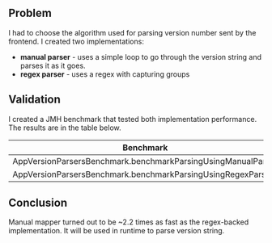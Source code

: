## Problem

I had to choose the algorithm used for parsing version number sent
by the frontend. I created two implementations:

- **manual parser** - uses a simple loop to go through the version string and parses it as it goes.
- **regex parser** - uses a regex with capturing groups

## Validation

I created a JMH benchmark that tested both implementation performance. The results are in the table below.

| Benchmark                                                    | Mode | Cnt | Score | Error | Units |
|--------------------------------------------------------------|------|-----|-------|-------|-------|
| AppVersionParsersBenchmark.benchmarkParsingUsingManualParser | avgt | 5   | 0.149 | 0.001 | us/op |
| AppVersionParsersBenchmark.benchmarkParsingUsingRegexParser  | avgt | 5   | 0.328 | 0.004 | us/op |

## Conclusion

Manual mapper turned out to be ~2.2 times as fast as the regex-backed implementation. It will be used in runtime
to parse version string.